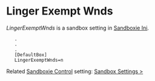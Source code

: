 # Linger Exempt Wnds

_LingerExemptWnds_ is a sandbox setting in [Sandboxie Ini](SandboxieIni.md). 

```
   .
   .
   .
   [DefaultBox]
   LingerExemptWnds=n
```

Related [Sandboxie Control](SandboxieControl.md) setting: [Sandbox Settings > ]()
